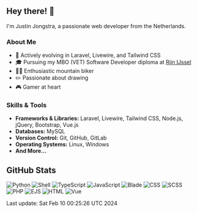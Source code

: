 ## Hey there! 👋

I'm Justin Jongstra, a passionate web developer from the Netherlands.

### About Me
- 🌱 Actively evolving in Laravel, Livewire, and Tailwind CSS
- 🎓 Pursuing my MBO (VET) Software Developer diploma at [Rijn IJssel](https://www.rijnijssel.nl/)
- 🚵‍♂️ Enthusiastic mountain biker
- ✏️ Passionate about drawing
- 🎮 Gamer at heart

### Skills & Tools
- **Frameworks & Libraries:** Laravel, Livewire, Tailwind CSS, Node.js, jQuery, Bootstrap, Vue.js
- **Databases:** MySQL
- **Version Control:** Git, GitHub, GitLab
- **Operating Systems:** Linux, Windows
- **And More...**

## GitHub Stats
![Python](https://img.shields.io/badge/Python-.17%25-blue)
![Shell](https://img.shields.io/badge/Shell-.08%25-blue)
![TypeScript](https://img.shields.io/badge/TypeScript-.01%25-blue)
![JavaScript](https://img.shields.io/badge/JavaScript-17.99%25-blue)
![Blade](https://img.shields.io/badge/Blade-21.87%25-blue)
![CSS](https://img.shields.io/badge/CSS-2.19%25-blue)
![SCSS](https://img.shields.io/badge/SCSS-2.08%25-blue)
![PHP](https://img.shields.io/badge/PHP-53.93%25-blue)
![EJS](https://img.shields.io/badge/EJS-.75%25-blue)
![HTML](https://img.shields.io/badge/HTML-.10%25-blue)
![Vue](https://img.shields.io/badge/Vue-.78%25-blue)

Last update: Sat Feb 10 00:25:26 UTC 2024

